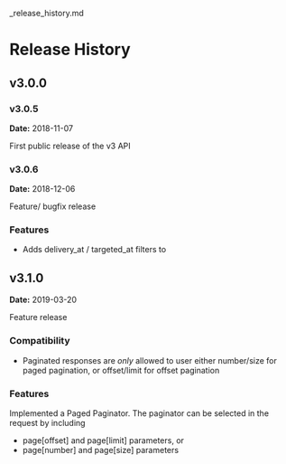 _release_history.md
# Release History

## v3.0.0

### v3.0.5

**Date:** 2018-11-07

First public release of the v3 API

### v3.0.6

**Date:** 2018-12-06

Feature/ bugfix release

### Features

- Adds delivery_at / targeted_at filters to

## v3.1.0

**Date:** 2019-03-20

Feature release

### Compatibility

 - Paginated responses are _only_ allowed to user either number/size for paged pagination, or offset/limit for offset pagination

### Features

Implemented a Paged Paginator. The paginator can be selected in the request by including

- page[offset] and page[limit] parameters, or
- page[number] and page[size] parameters

